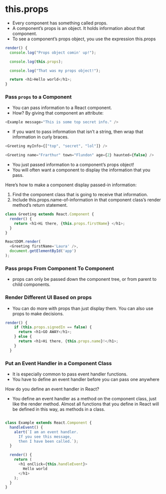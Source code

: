 # this.props

- Every component has something called props.
- A component’s props is an object. It holds information about that component.
- To see a component’s props object, you use the expression this.props

```javascript
render() {
  console.log("Props object comin' up!");

  console.log(this.props);

  console.log("That was my props object!");

  return <h1>Hello world</h1>;
}
```

### Pass `props` to a Component

- You can pass information to a React component.
- How? By giving that component an attribute:

```javascript
<Example message="This is some top secret info." />
```

- If you want to pass information that isn’t a string, then wrap that information in curly braces.

```javascript
<Greeting myInfo={["top", "secret", "lol"]} />

<Greeting name="Frarthur" town="Flundon" age={2} haunted={false} />
```

- You just passed information to a component’s props object!
- You will often want a component to display the information that you pass.

Here’s how to make a component display passed-in information:

1. Find the component class that is going to receive that information.
2. Include this.props.name-of-information in that component class’s render method’s return statement.

```javascript
class Greeting extends React.Component {
  render() {
    return <h1>Hi there, {this.props.firstName} </h1>;
  }
}

ReactDOM.render(
  <Greeting firstName='Laura' />, 
  document.getElementById('app')
);
```

### Pass props From Component To Component

- props can only be passed down the component tree, or from parent to child components.

### Render Different UI Based on props
- You can do more with props than just display them. You can also use props to make decisions.

```javascript
render() {
  	if (this.props.signedIn == false) {
  	  return <h1>GO AWAY</h1>;
  	} else {
  	  return <h1>Hi there, {this.props.name}!</h1>;
  	}
  }
```

### Put an Event Handler in a Component Class
- It is especially common to pass event handler functions.
- You have to define an event handler before you can pass one anywhere

How do you define an event handler in React?
- You define an event handler as a method on the component class, just like the render method. Almost all functions that you define in React will be defined in this way, as methods in a class.

```javascript

class Example extends React.Component {
  handleEvent() {
    alert(`I am an event handler.
      If you see this message,
      then I have been called.`);
  }

  render() {
    return (
      <h1 onClick={this.handleEvent}>
        Hello world
      </h1>
    );
  }
}

```